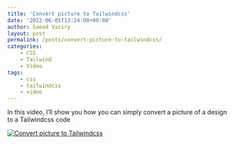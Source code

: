 ```yaml
---
title: 'Convert picture to Tailwindcss'
date: '2022-06-05T13:24:00+00:00'
author: Saeed Vaziry
layout: post
permalink: /posts/convert-picture-to-tailwindcss/
categories:
    - CSS
    - Tailwind
    - Video
tags:
    - css
    - tailwindcss
    - video
---
```


In this video, I’ll show you how you can simply convert a picture of a design to a Tailwindcss code

[![Convert picture to Tailwindcss](https://img.youtube.com/vi/Q9kkJyAYWVw/0.jpg)](https://www.youtube.com/embed/Q9kkJyAYWVw)